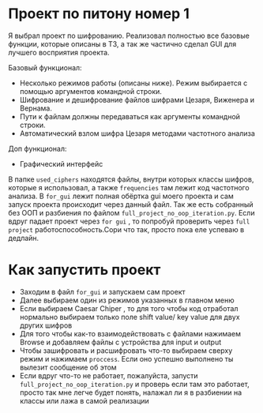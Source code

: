 # Проект по питону номер 1
 
Я выбрал проект по шифрованию. Реализовал полностью все базовые функции, которые описаны в ТЗ, а так же частично сделал GUI для лучшего восприятия проекта.


Базовый функционал:
- Несколько режимов работы (описаны ниже). Режим выбирается с помощью аргументов командной строки.
- Шифрование и дешифрование файлов шифрами Цезаря, Виженера и Вернама.
- Пути к файлам должны передаваться как аргументы командной строки.
- Автоматический взлом шифра Цезаря методами частотного анализа

Доп функционал:
- Графический интерфейс

В папке ``used_ciphers`` находятся файлы, внутри которых классы шифров, которые я использовал, а также ``frequencies`` там лежит код частотного анализа. В `for_gui` лежит полная обёртка gui моего проекта и сам запуск проекта происходит через данный файл.
Так же есть собранный без ООП и разбиения по файлом `full_project_no_oop_iteration.py`. Если вдруг падает проект через ``for gui`` , то попробуй проверить через ``full project`` работоспособность.Сори что так, просто пока еле успеваю в дедлайн.

# Как запустить проект 
- Заходим в файл ```for_gui``` и запускаем сам проект
- Далее выбираем один из режимов указанных в главном меню
- Если выбираем Caesar Chiper , то для того чтобы код отработал нормально выбираем только поле shift value/ key value для двух других шифров
- Для того чтобы как-то взаимодействовать с файлами нажимаем Browse и добавляем файлы с устройства для input и output
- Чтобы зашифровать и расшифровать что-то выбираем сверху режим и нажимаем ``proccess``. Если оно успешно выполнено ты вылезит сообщение об этом 
- Если вдруг что-то не работает, пожалуйста, запусти `full_project_no_oop_iteration.py` и проверь если там это работает, просто так мне легче будет понять, налажал ли я в разбиении на классы или лажа в самой реализации
